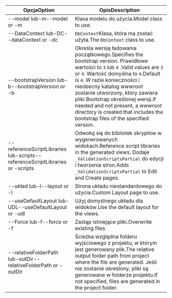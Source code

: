 <!-- Options common to Razor Pages and Controller -->
| <span data-ttu-id="eed04-101">Opcja</span><span class="sxs-lookup"><span data-stu-id="eed04-101">Option</span></span>               | <span data-ttu-id="eed04-102">Opis</span><span class="sxs-lookup"><span data-stu-id="eed04-102">Description</span></span>|
| ----------------- | ------------ |
| <span data-ttu-id="eed04-103">--model lub-m</span><span class="sxs-lookup"><span data-stu-id="eed04-103">--model or -m</span></span>  | <span data-ttu-id="eed04-104">Klasa modelu do użycia.</span><span class="sxs-lookup"><span data-stu-id="eed04-104">Model class to use.</span></span> |
| <span data-ttu-id="eed04-105">--DataContext lub-DC</span><span class="sxs-lookup"><span data-stu-id="eed04-105">--dataContext or -dc</span></span>  | <span data-ttu-id="eed04-106">`DbContext`Klasa, która ma zostać użyta.</span><span class="sxs-lookup"><span data-stu-id="eed04-106">The `DbContext` class to use.</span></span> |
| <span data-ttu-id="eed04-107">--bootstrapVersion lub-b</span><span class="sxs-lookup"><span data-stu-id="eed04-107">--bootstrapVersion or -b</span></span>  | <span data-ttu-id="eed04-108">Określa wersję ładowania początkowego.</span><span class="sxs-lookup"><span data-stu-id="eed04-108">Specifies the bootstrap version.</span></span> <span data-ttu-id="eed04-109">Prawidłowe wartości to `3` lub `4` .</span><span class="sxs-lookup"><span data-stu-id="eed04-109">Valid values are `3` or `4`.</span></span> <span data-ttu-id="eed04-110">Wartość domyślna to `4`.</span><span class="sxs-lookup"><span data-stu-id="eed04-110">Default is `4`.</span></span> <span data-ttu-id="eed04-111">W razie konieczności i nieobecny katalog *wwwroot* zostanie utworzony, który zawiera pliki Bootstrap określonej wersji.</span><span class="sxs-lookup"><span data-stu-id="eed04-111">If needed and not present, a *wwwroot* directory is created that includes the bootstrap files of the specified version.</span></span> |
| <span data-ttu-id="eed04-112">--referenceScriptLibraries lub-scripts</span><span class="sxs-lookup"><span data-stu-id="eed04-112">--referenceScriptLibraries or -scripts</span></span> |  <span data-ttu-id="eed04-113">Odwołuj się do bibliotek skryptów w wygenerowanych widokach.</span><span class="sxs-lookup"><span data-stu-id="eed04-113">Reference script libraries in the generated views.</span></span> <span data-ttu-id="eed04-114">Dodaje `_ValidationScriptsPartial` do edycji i tworzenia stron.</span><span class="sxs-lookup"><span data-stu-id="eed04-114">Adds `_ValidationScriptsPartial` to Edit and Create pages.</span></span> |
| <span data-ttu-id="eed04-115">--układ lub-l</span><span class="sxs-lookup"><span data-stu-id="eed04-115">--layout or -l</span></span> | <span data-ttu-id="eed04-116">Strona układu niestandardowego do użycia.</span><span class="sxs-lookup"><span data-stu-id="eed04-116">Custom Layout page to use.</span></span> |
| <span data-ttu-id="eed04-117">--useDefaultLayout lub-UDL</span><span class="sxs-lookup"><span data-stu-id="eed04-117">--useDefaultLayout or -udl</span></span> | <span data-ttu-id="eed04-118">Użyj domyślnego układu dla widoków.</span><span class="sxs-lookup"><span data-stu-id="eed04-118">Use the default layout for the views.</span></span> |
| <span data-ttu-id="eed04-119">--Force lub-f</span><span class="sxs-lookup"><span data-stu-id="eed04-119">--force or -f</span></span> | <span data-ttu-id="eed04-120">Zastąp istniejące pliki.</span><span class="sxs-lookup"><span data-stu-id="eed04-120">Overwrite existing files.</span></span> |
| <span data-ttu-id="eed04-121">--relativeFolderPath lub-outDir</span><span class="sxs-lookup"><span data-stu-id="eed04-121">--relativeFolderPath or -outDir</span></span> | <span data-ttu-id="eed04-122">Ścieżka względna folderu wyjściowego z projektu, w którym jest generowany plik.</span><span class="sxs-lookup"><span data-stu-id="eed04-122">The relative output folder path from project where the file are generated.</span></span> <span data-ttu-id="eed04-123">Jeśli nie zostanie określony, pliki są generowane w folderze projektu.</span><span class="sxs-lookup"><span data-stu-id="eed04-123">If not specified, files are generated in the project folder.</span></span> |